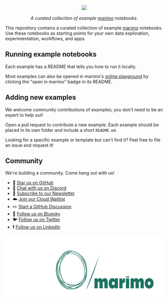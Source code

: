 <p align="center">
  <img src="https://raw.githubusercontent.com/marimo-team/marimo/main/docs/_static/marimo-logotype-thick.svg">
</p>

<p align="center">
  <em>A curated collection of example <a href="https://github.com/marimo-team/marimo">marimo</a> notebooks.</em>
</p>

This repository contains a curated collection of example
[marimo](https://github.com/marimo-team/marimo) notebooks. Use these notebooks
as starting points for your own data exploration, experimentation, workflows,
and apps.

## Running example notebooks

Each example has a README that tells you how to run it locally.

Most examples can also be opened in marimo's [online
playground](https://docs.marimo.io/guides/publishing/playground/) by clicking
the "open in marimo" badge in its README.

## Adding new examples

We welcome community contributions of examples; you don't need to be
an expert to help out!

Open a pull request to contribute a new example. Each example should be placed
in its own folder and include a short `README.md`.

Looking for a specific example or template but can't find it? Feel free
to file an issue and request it!

## Community

We're building a community. Come hang out with us!

- 🌟 [Star us on GitHub](https://github.com/marimo-team/examples)
- 💬 [Chat with us on Discord](https://marimo.io/discord?ref=readme)
- 📧 [Subscribe to our Newsletter](https://marimo.io/newsletter)
- ☁️ [Join our Cloud Waitlist](https://marimo.io/cloud)
- ✏️ [Start a GitHub Discussion](https://github.com/marimo-team/marimo/discussions)
- 🦋 [Follow us on Bluesky](https://bsky.app/profile/marimo.io)
- 🐦 [Follow us on Twitter](https://twitter.com/marimo_io)
- 🕴️ [Follow us on LinkedIn](https://www.linkedin.com/company/marimo-io)


<p align="right">
  <img src="https://raw.githubusercontent.com/marimo-team/marimo/main/docs/_static/marimo-logotype-horizontal.png" height="200px">
</p>
